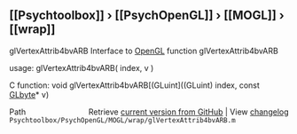 ## [[Psychtoolbox]] &#8250; [[PsychOpenGL]] &#8250; [[MOGL]] &#8250; [[wrap]]

glVertexAttrib4bvARB  Interface to [OpenGL](OpenGL) function glVertexAttrib4bvARB  
  
usage:  glVertexAttrib4bvARB( index, v )  
  
C function:  void glVertexAttrib4bvARB[(GLuint]((GLuint) index, const [GLbyte](GLbyte)\* v)  




<div class="code_header" style="text-align:right;">
  <span style="float:left;">Path&nbsp;&nbsp;</span> <span class="counter">Retrieve <a href=
  "https://raw.github.com/Psychtoolbox-3/Psychtoolbox-3/beta/Psychtoolbox/PsychOpenGL/MOGL/wrap/glVertexAttrib4bvARB.m">current version from GitHub</a> | View <a href=
  "https://github.com/Psychtoolbox-3/Psychtoolbox-3/commits/beta/Psychtoolbox/PsychOpenGL/MOGL/wrap/glVertexAttrib4bvARB.m">changelog</a></span>
</div>
<div class="code">
  <code>Psychtoolbox/PsychOpenGL/MOGL/wrap/glVertexAttrib4bvARB.m</code>
</div>

